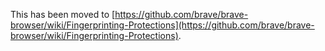 This has been moved to [https://github.com/brave/brave-browser/wiki/Fingerprinting-Protections](https://github.com/brave/brave-browser/wiki/Fingerprinting-Protections).